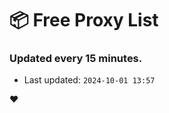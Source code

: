 # :package: Free Proxy List
### Updated every 15 minutes.

- Last updated: `2024-10-01 13:57`

:heart:
